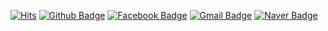 [![Hits](https://hits.seeyoufarm.com/api/count/incr/badge.svg?url=https%3A%2F%2Fgithub.com%2FKim-Ju-Yeop)](https://github.com/SoohanBae)
[![Github Badge](https://img.shields.io/badge/-Github-000?style=flat-square&logo=Github&logoColor=white&link=https://github.com/SoohanBae)](https://github.com/SoohanBae)
[![Facebook Badge](https://img.shields.io/badge/-Facebook-1877f2?style=flat-square&logo=facebook&logoColor=white&link=https://www.facebook.com/profile.php?id=100017612355963)](https://www.facebook.com/profile.php?id=100017612355963)
[![Gmail Badge](https://img.shields.io/badge/-Gmail-c14438?style=flat-square&logo=Gmail&logoColor=white&link=mailto:soohan530@gmail.com)](mailto:soohan530@gmail.com) 
[![Naver Badge](https://img.shields.io/badge/-NAVER-green?style=flat-square&link=https://blog.naver.com/bsh1023)](https://blog.naver.com/soohan530)
